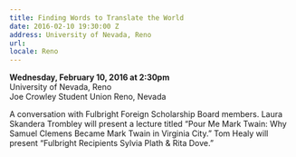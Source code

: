 ```yaml
---
title: Finding Words to Translate the World
date: 2016-02-10 19:30:00 Z
address: University of Nevada, Reno
url: 
locale: Reno
---
```


**Wednesday, February 10, 2016 at 2:30pm**  
University of Nevada, Reno  
Joe Crowley Student Union
Reno, Nevada

A conversation with Fulbright Foreign Scholarship Board members. Laura Skandera Trombley will present a lecture titled “Pour Me Mark Twain: Why Samuel Clemens Became Mark Twain in Virginia City.” Tom Healy will present “Fulbright Recipients Sylvia Plath & Rita Dove.”
